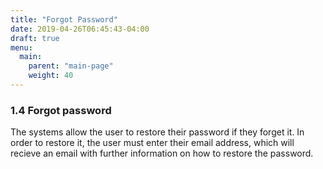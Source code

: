 ```yaml
---
title: "Forgot Password"
date: 2019-04-26T06:45:43-04:00
draft: true
menu:
  main:
    parent: "main-page"
    weight: 40
---
```


### 1.4 Forgot password

The systems allow the user to restore their password if they forget it. In
order to restore it, the user must enter their email address, which will
recieve an email with further information on how to restore the password.
